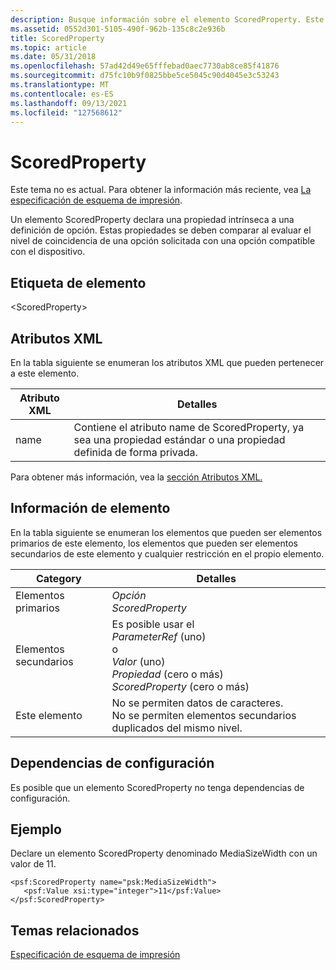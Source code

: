 ```yaml
---
description: Busque información sobre el elemento ScoredProperty. Este tema no está al día. Para obtener la información más reciente, vea Especificación del esquema de impresión.
ms.assetid: 0552d301-5105-490f-962b-135c8c2e936b
title: ScoredProperty
ms.topic: article
ms.date: 05/31/2018
ms.openlocfilehash: 57ad42d49e65fffebad0aec7730ab8ce85f41876
ms.sourcegitcommit: d75fc10b9f0825bbe5ce5045c90d4045e3c53243
ms.translationtype: MT
ms.contentlocale: es-ES
ms.lasthandoff: 09/13/2021
ms.locfileid: "127568612"
---
```

# <a name="scoredproperty"></a>ScoredProperty

Este tema no es actual. Para obtener la información más reciente, vea [La especificación de esquema de impresión](https://download.microsoft.com/download/D/E/C/DECA6E6B-3E81-48E7-B7EF-6D92A547D03C/print-schema-spec-2-0.zip).

Un elemento ScoredProperty declara una propiedad intrínseca a una definición de opción. Estas propiedades se deben comparar al evaluar el nivel de coincidencia de una opción solicitada con una opción compatible con el dispositivo.

## <a name="element-tag"></a>Etiqueta de elemento

&lt;ScoredProperty&gt;

## <a name="xml-attributes"></a>Atributos XML

En la tabla siguiente se enumeran los atributos XML que pueden pertenecer a este elemento.



| Atributo XML   | Detalles                                                                                                                 |
|-----------------|-------------------------------------------------------------------------------------------------------------------------|
| name<br/> | Contiene el atributo name de ScoredProperty, ya sea una propiedad estándar o una propiedad definida de forma privada. <br/> |



 

Para obtener más información, vea la [sección Atributos XML.](xml-attributes.md)

## <a name="element-information"></a>Información de elemento

En la tabla siguiente se enumeran los elementos que pueden ser elementos primarios de este elemento, los elementos que pueden ser elementos secundarios de este elemento y cualquier restricción en el propio elemento.



| Category                   | Detalles                                                                                                                                                                  |
|----------------------------|--------------------------------------------------------------------------------------------------------------------------------------------------------------------------|
| Elementos primarios<br/> | *Opción*<br/> *ScoredProperty*<br/>                                                                                                                          |
| Elementos secundarios<br/>  | Es posible usar el<br/> *ParameterRef* (uno)<br/> o<br/> *Valor* (uno)<br/> *Propiedad* (cero o más)<br/> *ScoredProperty* (cero o más)<br/> |
| Este elemento<br/>    | No se permiten datos de caracteres.<br/> No se permiten elementos secundarios duplicados del mismo nivel.<br/>                                                                        |



 

## <a name="configuration-dependencies"></a>Dependencias de configuración

Es posible que un elemento ScoredProperty no tenga dependencias de configuración.

## <a name="example"></a>Ejemplo

Declare un elemento ScoredProperty denominado MediaSizeWidth con un valor de 11.

``` syntax
<psf:ScoredProperty name="psk:MediaSizeWidth">
   <psf:Value xsi:type="integer">11</psf:Value>
</psf:ScoredProperty>
```

## <a name="related-topics"></a>Temas relacionados

<dl> <dt>

[Especificación de esquema de impresión](https://download.microsoft.com/download/D/E/C/DECA6E6B-3E81-48E7-B7EF-6D92A547D03C/print-schema-spec-2-0.zip)
</dt> </dl>

 

 




